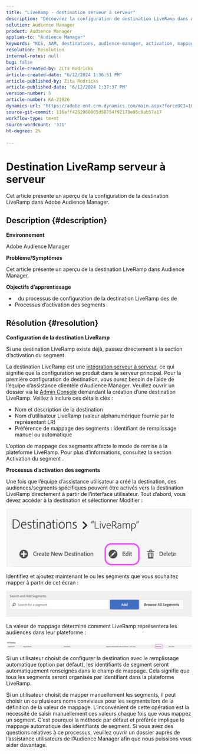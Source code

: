 ```yaml
---
title: "LiveRamp - destination serveur à serveur"
description: "Découvrez la configuration de destination LiveRamp dans Adobe Audience Manager."
solution: Audience Manager
product: Audience Manager
applies-to: "Audience Manager"
keywords: "KCS, AAM, destinations, audience-manager, activation, mappages, S2S, serveur à serveur"
resolution: Resolution
internal-notes: null
bug: false
article-created-by: Zita Rodricks
article-created-date: "6/12/2024 1:36:51 PM"
article-published-by: Zita Rodricks
article-published-date: "6/12/2024 1:37:37 PM"
version-number: 5
article-number: KA-21926
dynamics-url: "https://adobe-ent.crm.dynamics.com/main.aspx?forceUCI=1&pagetype=entityrecord&etn=knowledgearticle&id=857a98cd-c028-ef11-840b-000d3a372703"
source-git-commit: 116aff4262966005d58754f92178e95c8ab57a17
workflow-type: tm+mt
source-wordcount: '371'
ht-degree: 2%

---
```


# Destination LiveRamp serveur à serveur


Cet article présente un aperçu de la configuration de la destination LiveRamp dans Adobe Audience Manager.

## Description {#description}


<b>Environnement</b>

Adobe Audience Manager

<b>Problème/Symptômes</b>

Cet article présente un aperçu de la destination LiveRamp dans Audience Manager.

<b>Objectifs d’apprentissage</b>

- &#x200B; &#x200B;  du processus de configuration de la destination LiveRamp des  de 
- Processus d’activation des segments



## Résolution {#resolution}


<b>Configuration de la destination LiveRamp</b>

Si une destination LiveRamp existe déjà, passez directement à la section d’activation du segment. 

La destination LiveRamp est une [intégration serveur à serveur](https://experienceleague.adobe.com/docs/audience-manager/user-guide/features/destinations/device-based/device-based-destinations-list.html?lang=fr), ce qui signifie que la configuration se produit dans le serveur principal. Pour la première configuration de destination, vous aurez besoin de l’aide de l’équipe d’assistance clientèle d’Audience Manager. Veuillez ouvrir un dossier via le [Admin Console](https://adminconsole.adobe.com/) demandant la création d’une destination LiveRamp. Veillez à inclure ces détails clés :

- Nom et description de la destination
- Nom d’utilisateur LiveRamp (valeur alphanumérique fournie par le représentant LR)
- Préférence de mappage des segments : identifiant de remplissage manuel ou automatique


L’option de mappage des segments affecte le mode de remise à la plateforme LiveRamp. Pour plus d’informations, consultez la section Activation du segment .



<b>Processus d’activation des segments</b>

Une fois que l’équipe d’assistance utilisateur a créé la destination, des audiences/segments spécifiques peuvent être activés vers la destination LiveRamp directement à partir de l’interface utilisateur. Tout d’abord, vous devez accéder à la destination et sélectionner Modifier :

![](assets/bd9e9cba-89e3-ed11-a7c7-6045bd0065b6.png)



Identifiez et ajoutez maintenant le ou les segments que vous souhaitez mapper à partir de cet écran :

![](assets/d96041d3-89e3-ed11-a7c7-6045bd0065b6.png)

La valeur de mappage détermine comment LiveRamp représentera les audiences dans leur plateforme : 

![](assets/75158bf1-89e3-ed11-a7c7-6045bd0065b6.png)

Si un utilisateur choisit de configurer la destination avec le remplissage automatique (option par défaut), les identifiants de segment seront automatiquement renseignés dans le champ de mappage. Cela signifie que tous les segments seront organisés par identifiant dans la plateforme LiveRamp.

Si un utilisateur choisit de mapper manuellement les segments, il peut choisir un ou plusieurs noms conviviaux pour les segments lors de la définition de la valeur de mappage. L’inconvénient de cette opération est la nécessité de saisir manuellement ces valeurs chaque fois que vous mappez un segment. C’est pourquoi la méthode par défaut et préférée implique le mappage automatique des identifiants de segment. Si vous avez des questions relatives à ce processus, veuillez ouvrir un dossier auprès de l’assistance utilisateurs de l’Audience Manager afin que nous puissions vous aider davantage.
